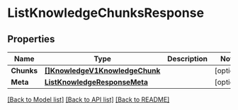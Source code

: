# ListKnowledgeChunksResponse

## Properties

Name | Type | Description | Notes
------------ | ------------- | ------------- | -------------
**Chunks** | [**[]KnowledgeV1KnowledgeChunk**](KnowledgeV1KnowledgeChunk.md) |  |[optional] 
**Meta** | [**ListKnowledgeResponseMeta**](ListKnowledgeResponseMeta.md) |  |[optional] 

[[Back to Model list]](../README.md#documentation-for-models) [[Back to API list]](../README.md#documentation-for-api-endpoints) [[Back to README]](../README.md)


